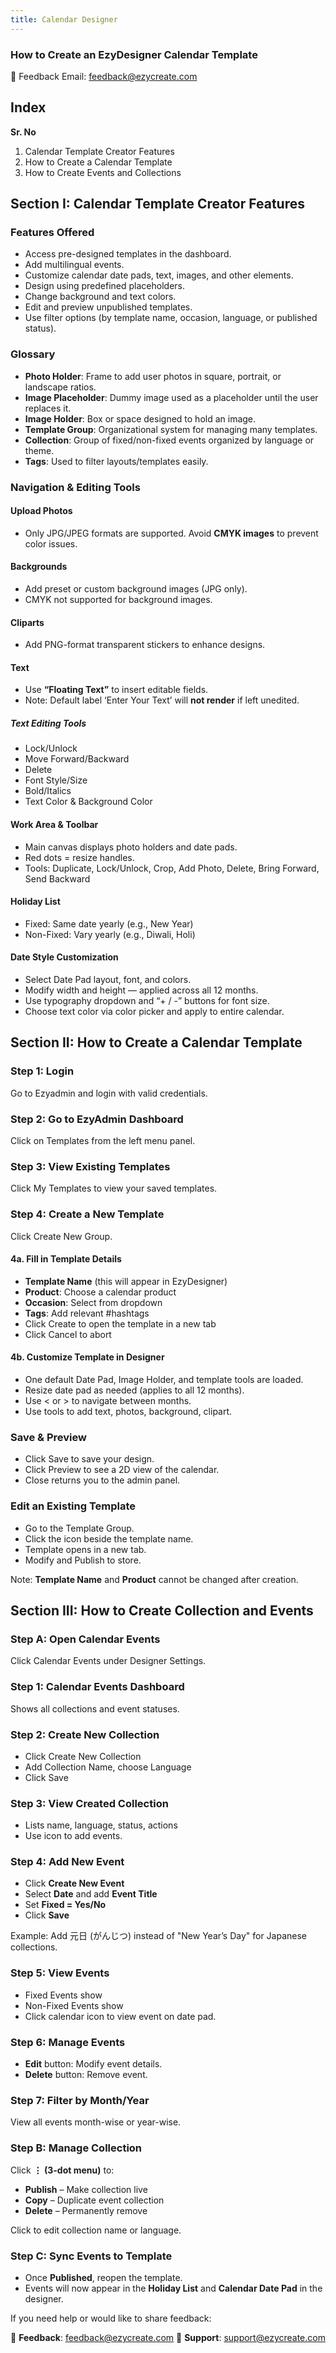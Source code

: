 ```yaml
---
title: Calendar Designer
---
```

### **How to Create an EzyDesigner Calendar Template**

[
](https://admin.ezycreate.com) 📩 Feedback Email: feedback@ezycreate.com

## **Index**

**Sr. No**

1. Calendar Template Creator Features
2. How to Create a Calendar Template
3. How to Create Events and Collections

## **Section I: Calendar Template Creator Features**

### **Features Offered**

* Access pre-designed templates in the dashboard.
* Add multilingual events.
* Customize calendar date pads, text, images, and other elements.
* Design using predefined placeholders.
* Change background and text colors.
* Edit and preview unpublished templates.
* Use filter options (by template name, occasion, language, or published status).

### **Glossary**

* **Photo Holder**: Frame to add user photos in square, portrait, or landscape ratios.
* **Image Placeholder**: Dummy image used as a placeholder until the user replaces it.
* **Image Holder**: Box or space designed to hold an image.
* **Template Group**: Organizational system for managing many templates.
* **Collection**: Group of fixed/non-fixed events organized by language or theme.
* **Tags**: Used to filter layouts/templates easily.

### **Navigation & Editing Tools**

#### **Upload Photos**

* Only JPG/JPEG formats are supported. Avoid **CMYK images** to prevent color issues.

#### **Backgrounds**

* Add preset or custom background images (JPG only).
* CMYK not supported for background images.

#### **Cliparts**

* Add PNG-format transparent stickers to enhance designs.

#### **Text**

* Use **“Floating Text”** to insert editable fields.
* Note: Default label ‘Enter Your Text’ will **not render** if left unedited.

##### **Text Editing Tools**

* Lock/Unlock
* Move Forward/Backward
* Delete
* Font Style/Size
* Bold/Italics
* Text Color & Background Color

#### **Work Area & Toolbar**

* Main canvas displays photo holders and date pads.
* Red dots = resize handles.
* Tools: Duplicate, Lock/Unlock, Crop, Add Photo, Delete, Bring Forward, Send Backward

#### **Holiday List**

* Fixed: Same date yearly (e.g., New Year)
* Non-Fixed: Vary yearly (e.g., Diwali, Holi)

#### **Date Style Customization**

* Select Date Pad layout, font, and colors.
* Modify width and height — applied across all 12 months.
* Use typography dropdown and “+ / -” buttons for font size.
* Choose text color via color picker and apply to entire calendar.

## **Section II: How to Create a Calendar Template**

### **Step 1: Login**

Go to Ezyadmin and login with valid credentials.

### **Step 2: Go to EzyAdmin Dashboard**

Click on Templates from the left menu panel.

### **Step 3: View Existing Templates**

Click My Templates to view your saved templates.

### **Step 4: Create a New Template**

Click Create New Group.

#### **4a. Fill in Template Details**

* **Template Name** (this will appear in EzyDesigner)
* **Product**: Choose a calendar product
* **Occasion**: Select from dropdown
* **Tags**: Add relevant #hashtags
* Click Create to open the template in a new tab
* Click Cancel to abort

#### 4b. Customize Tem**plate in Designer**

* One default Date Pad, Image Holder, and template tools are loaded.
* Resize date pad as needed (applies to all 12 months).
* Use < or > to navigate between months.
* Use tools to add text, photos, background, clipart.

### **Save & Preview**

* Click Save to save your design.
* Click Preview to see a 2D view of the calendar.
* Close returns you to the admin panel.

### **Edit an Existing Template**

* Go to the Template Group.
* Click the icon beside the template name.
* Template opens in a new tab.
* Modify and Publish to store.

Note: **Template Name** and **Product** cannot be changed after creation.

## **Section III: How to Create Collection and Events**

### **Step A: Open Calendar Events**

Click Calendar Events under Designer Settings.

### **Step 1: Calendar Events Dashboard**

Shows all collections and event statuses.

### **Step 2: Create New Collection**

* Click Create New Collection
* Add Collection Name, choose Language
* Click Save

### **Step 3: View Created Collection**

* Lists name, language, status, actions
* Use icon to add events.

### **Step 4: Add New Event**

* Click **Create New Event**
* Select **Date** and add **Event Title**
* Set **Fixed = Yes/No**
* Click **Save**

Example: Add 元日 (がんじつ) instead of "New Year’s Day" for Japanese collections.

### **Step 5: View Events**

* Fixed Events show 
* Non-Fixed Events show 
* Click calendar icon to view event on date pad.

### **Step 6: Manage Events**

* **Edit** button: Modify event details.
* **Delete** button: Remove event.

### **Step 7: Filter by Month/Year**

View all events month-wise or year-wise.

### **Step B: Manage Collection**

Click **⋮ (3-dot menu)** to:

* **Publish** – Make collection live
* **Copy** – Duplicate event collection
* **Delete** – Permanently remove

Click to edit collection name or language.

### **Step C: Sync Events to Template**

* Once **Published**, reopen the template.
* Events will now appear in the **Holiday List** and **Calendar Date Pad** in the designer.

If you need help or would like to share feedback:

📩 **Feedback**: feedback@ezycreate.com
 📩 **Support**: support@ezycreate.com
